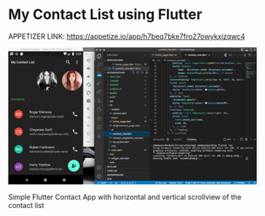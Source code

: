 # My Contact List using Flutter

APPETIZER LINK: https://appetize.io/app/h7beq7bke7fro27owykxjzqwc4

<img src="cover.png">

Simple Flutter Contact App with horizontal and vertical scrollview of the contact list

